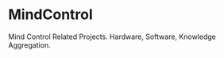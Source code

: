 MindControl
===========

Mind Control Related Projects. Hardware, Software, Knowledge Aggregation. 
